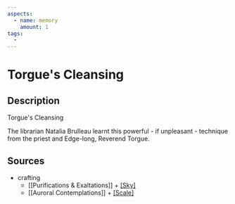 ```yaml
---
aspects: 
  - name: memory
    amount: 1
tags:
  - 
---
```


# Torgue's Cleansing

## Description
Torgue's Cleansing

The librarian Natalia Brulleau learnt this powerful - if unpleasant - technique from the priest and Edge-long, Reverend Torgue.
## Sources
- crafting 
	- [[Purifications & Exaltations]] + [[Sky]](5)
	- [[Auroral Contemplations]] + [[Scale]](5)